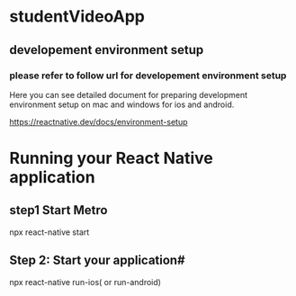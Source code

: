 # studentVideoApp
## developement environment setup
### please refer to follow url for developement environment setup 
Here you can see detailed document for preparing development environment setup on mac and windows for ios and android.

https://reactnative.dev/docs/environment-setup 

# Running your React Native application

## step1 Start Metro

  npx react-native start

## Step 2: Start your application#

npx react-native run-ios( or run-android)
